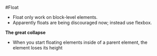 #Float

- Float only work on block-level elements. 
- Apparently floats are being discouraged now; instead use flexbox.

**The great collapse**
- When you start floating elements inside of a parent element, the element loses its height


